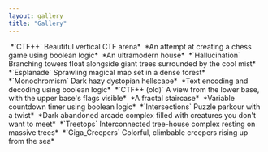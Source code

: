 ```yaml
---
layout: gallery
title: "Gallery"
---
```


<img src='{{ "assets/images/gallery/5.jpeg" | relative_url }}' alt="" style="max-width:49%; float:left;">

<img src='{{ "assets/images/gallery/7.jpeg" | relative_url }}' alt="" style="max-width:49%; float:right;">
<img src='{{ "assets/images/gallery/18.jpeg" | relative_url }}' alt="" style="max-width:100%">
*`CTF++` Beautiful vertical CTF arena*

<img src='{{ "assets/images/gallery/28.jpeg" | relative_url }}' alt="" style="max-width:100%">
*An attempt at creating a chess game using boolean logic*

<img src='{{ "assets/images/gallery/12.jpeg" | relative_url }}' alt="" style="max-width:100%">
*An ultramodern house*

<img src='{{ "assets/images/gallery/8.jpeg" | relative_url }}' alt="" style="max-width:100%">
*`Hallucination` Branching towers float alongside giant trees surrounded by the cool mist*

<img src='{{ "assets/images/gallery/16.jpeg" | relative_url }}' alt="" style="max-width:49%; float:left;">

<img src='{{ "assets/images/gallery/15.jpeg" | relative_url }}' alt="" style="max-width:49%; float:right;">

<img src='{{ "assets/images/gallery/14.jpeg" | relative_url }}' alt="" style="max-width:100%">
*`Esplanade` Sprawling magical map set in a dense forest*

<img src='{{ "assets/images/gallery/1.jpeg" | relative_url }}' alt="" style="max-width:100%">
*`Monochromism` Dark hazy dystopian hellscape*

<img src='{{ "assets/images/gallery/40.jpeg" | relative_url }}' alt="" style="max-width:100%">
*Text encoding and decoding using boolean logic*

<img src='{{ "assets/images/gallery/2.jpeg" | relative_url }}' alt="" style="max-width:100%">
*`CTF++ (old)` A view from the lower base, with the upper base's flags visible*

<img src='{{ "assets/images/gallery/25.jpeg" | relative_url }}' alt="" style="max-width:100%">
*A fractal staircase*

<img src='{{ "assets/images/gallery/41.jpeg" | relative_url }}' alt="" style="max-width:100%">
*Variable countdown timer using boolean logic*

<img src='{{ "assets/images/gallery/27.jpeg" | relative_url }}' alt="" style="max-width:100%">
*`Intersections` Puzzle parkour with a twist*

<img src='{{ "assets/images/gallery/9.jpeg" | relative_url }}' alt="" style="max-width:100%">
*Dark abandoned arcade complex filled with creatures you don't want to meet*

<img src='{{ "assets/images/gallery/13.jpeg" | relative_url }}' alt="" style="max-width:100%">
*`Treetops` Interconnected tree-house complex resting on massive trees*

<img src='{{ "assets/images/gallery/4.jpeg" | relative_url }}' alt="" style="max-width:100%">
*`Giga_Creepers` Colorful, climbable creepers rising up from the sea*

